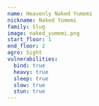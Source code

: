 ```yaml
---
name: Heavenly Naked Yumemi
nickname: Naked Yumemi
family: Slug
image: naked_yumemi.png
start_floor: 1
end_floor: 2
agro: Sight
vulnerabilities:
  bind: true
  heavy: true
  sleep: true
  slow: true
  stun: true
---
```

